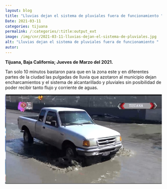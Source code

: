 ```yaml
---
layout: blog
title: "Lluvias dejan el sistema de pluviales fuera de funcionamiento "
Date: 2021-03-11
categories: tijuana
permalink: /:categories/:title:output_ext
image: /img/cnr/2021-03-11-lluvias-dejan-el-sistema-de-pluviales.jpg
alt: "Lluvias dejan el sistema de pluviales fuera de funcionamiento "
autor:
---
```


**Tijuana, Baja California; Jueves de Marzo del 2021.** 

Tan solo 10 minutos bastaron para que en la zona este y en diferentes partes de la ciudad las pulgadas de lluvia que azotaron al municipio dejan encharcamientos y el sistema de alcantarillado y pluviales sin posibilidad de poder recibir tanto flujo y corriente de aguas.

<div id="carouselExampleSlidesOnly" class="carousel slide" data-ride="carousel">
  <div class="carousel-inner">
    <div class="carousel-item active">
       <img class="d-block w-100" src="/img/cnr/2021-03-11-lluvias-dejan-el-sistema-de-pluviales.jpg" loading="lazy"  alt="Lluvias dejan el sistema de pluviales fuera de funcionamiento ">
    </div>
  </div>
</div>